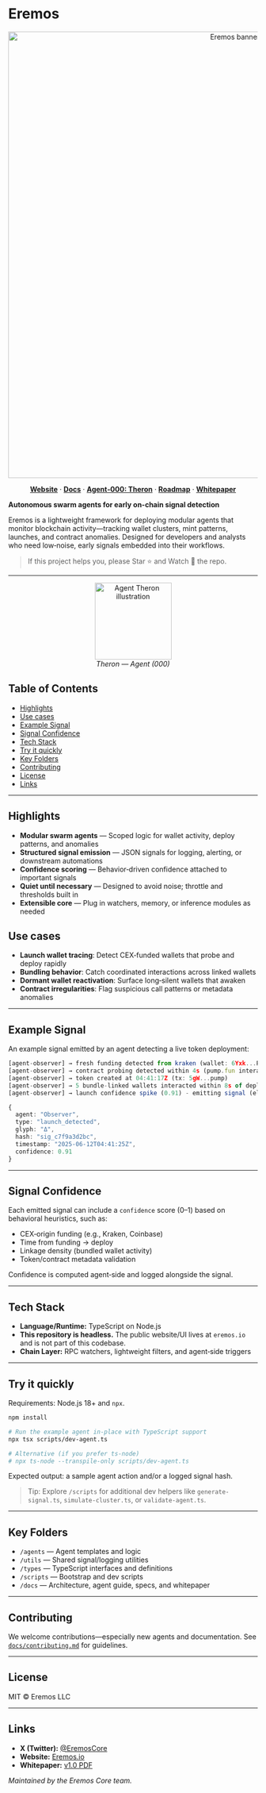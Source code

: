 # Eremos

<p align="center">
  <img alt="Eremos banner" src="./docs/banner2.png" width="900">
</p>
<p align="center">
  <a href="https://www.eremos.io/"><strong>Website</strong></a> ·
  <a href="./docs/README.md"><strong>Docs</strong></a> ·
  <a href="./docs/agents.md#theron-agent-000"><strong>Agent‑000: Theron</strong></a> ·
  <a href="./docs/ROADMAP.md"><strong>Roadmap</strong></a> ·
  <a href="./docs/whitepaper.pdf"><strong>Whitepaper</strong></a>
</p>

**Autonomous swarm agents for early on-chain signal detection**

Eremos is a lightweight framework for deploying modular agents that monitor blockchain activity—tracking wallet clusters, mint patterns, launches, and contract anomalies. Designed for developers and analysts who need low‑noise, early signals embedded into their workflows.

> If this project helps you, please Star ⭐ and Watch 👀 the repo.

---

<p align="center">
  <img src="./docs/therontphd2.png" alt="Agent Theron illustration" width="155"/><br/>
  <em>Theron — Agent (000)</em>
</p>

## Table of Contents
- [Highlights](#highlights)
- [Use cases](#use-cases)
- [Example Signal](#example-signal)
- [Signal Confidence](#signal-confidence)
- [Tech Stack](#tech-stack)
- [Try it quickly](#try-it-quickly)
- [Key Folders](#key-folders)
- [Contributing](#contributing)
- [License](#license)
- [Links](#links)

---

## Highlights

- **Modular swarm agents** — Scoped logic for wallet activity, deploy patterns, and anomalies
- **Structured signal emission** — JSON signals for logging, alerting, or downstream automations
- **Confidence scoring** — Behavior‑driven confidence attached to important signals
- **Quiet until necessary** — Designed to avoid noise; throttle and thresholds built in
- **Extensible core** — Plug in watchers, memory, or inference modules as needed

## Use cases

- **Launch wallet tracing**: Detect CEX‑funded wallets that probe and deploy rapidly
- **Bundling behavior**: Catch coordinated interactions across linked wallets
- **Dormant wallet reactivation**: Surface long‑silent wallets that awaken
- **Contract irregularities**: Flag suspicious call patterns or metadata anomalies

---

## Example Signal

An example signal emitted by an agent detecting a live token deployment:

```ts
[agent-observer] → fresh funding detected from kraken (wallet: 6Yxk...P2M8) at 04:41:12Z
[agent-observer] → contract probing detected within 4s (pump.fun interaction traced)
[agent-observer] → token created at 04:41:17Z (tx: 5gW...pump)
[agent-observer] → 5 bundle-linked wallets interacted within 8s of deploy
[agent-observer] → launch confidence spike (0.91) - emitting signal (elapsed: 13s)

{
  agent: "Observer",
  type: "launch_detected",
  glyph: "Δ",
  hash: "sig_c7f9a3d2bc",
  timestamp: "2025-06-12T04:41:25Z",
  confidence: 0.91
}
```

---

## Signal Confidence

Each emitted signal can include a `confidence` score (0–1) based on behavioral heuristics, such as:
- CEX‑origin funding (e.g., Kraken, Coinbase)
- Time from funding → deploy
- Linkage density (bundled wallet activity)
- Token/contract metadata validation

Confidence is computed agent‑side and logged alongside the signal.

---

## Tech Stack

- **Language/Runtime:** TypeScript on Node.js
- **This repository is headless.** The public website/UI lives at `eremos.io` and is not part of this codebase.
- **Chain Layer:** RPC watchers, lightweight filters, and agent‑side triggers

---

## Try it quickly

Requirements: Node.js 18+ and `npx`.

```bash
npm install

# Run the example agent in-place with TypeScript support
npx tsx scripts/dev-agent.ts

# Alternative (if you prefer ts-node)
# npx ts-node --transpile-only scripts/dev-agent.ts
```

Expected output: a sample agent action and/or a logged signal hash.

> Tip: Explore `/scripts` for additional dev helpers like `generate-signal.ts`, `simulate-cluster.ts`, or `validate-agent.ts`.

---

## Key Folders

- `/agents` — Agent templates and logic
- `/utils` — Shared signal/logging utilities
- `/types` — TypeScript interfaces and definitions
- `/scripts` — Bootstrap and dev scripts
- `/docs` — Architecture, agent guide, specs, and whitepaper

---

## Contributing

We welcome contributions—especially new agents and documentation. See [`docs/contributing.md`](./docs/contributing.md) for guidelines.

---

## License

MIT © Eremos LLC

---

## Links

- **X (Twitter):** [@EremosCore](https://x.com/EremosCore)
- **Website:** [Eremos.io](https://www.eremos.io/)
- **Whitepaper:** [v1.0 PDF](./docs/whitepaper.pdf)

_Maintained by the Eremos Core team._
